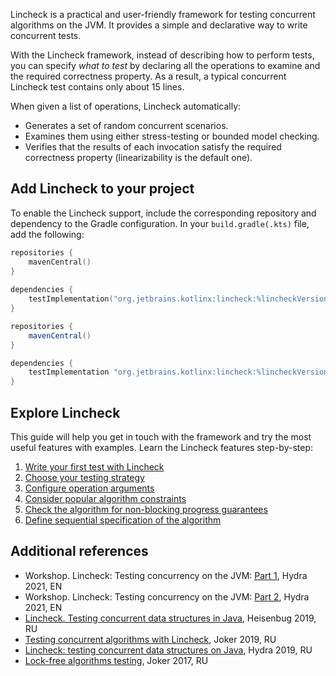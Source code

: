[//]: # (title: Lincheck guide)

Lincheck is a practical and user-friendly framework for testing concurrent algorithms on the JVM. It provides a simple
and declarative way to write concurrent tests.

With the Lincheck framework, instead of describing how to perform tests, you can specify _what to test_ 
by declaring all the operations to examine and the required correctness property. As a result, a typical
concurrent Lincheck test contains only about 15 lines.

When given a list of operations, Lincheck automatically:

* Generates a set of random concurrent scenarios.
* Examines them using either stress-testing or bounded model checking.
* Verifies that the results of each invocation satisfy the required correctness property (linearizability is the default
one).

## Add Lincheck to your project

To enable the Lincheck support, include the corresponding repository and dependency to the Gradle configuration. In your
`build.gradle(.kts)` file, add the following:

<tabs group="build-script">
<tab title="Kotlin" group-key="kotlin">

```kotlin
repositories {
    mavenCentral()
}
 
dependencies {
    testImplementation("org.jetbrains.kotlinx:lincheck:%lincheckVersion%")
}
```

</tab>
<tab title="Groovy" group-key="groovy">

```groovy
repositories {
    mavenCentral()
}

dependencies {
    testImplementation "org.jetbrains.kotlinx:lincheck:%lincheckVersion%"
}
```

</tab>
</tabs>

## Explore Lincheck

This guide will help you get in touch with the framework and try the most useful features with examples. Learn the
Lincheck features step-by-step:

1. [Write your first test with Lincheck](introduction.md)
2. [Choose your testing strategy](testing-strategies.md)
3. [Configure operation arguments](operation-arguments.md)
4. [Consider popular algorithm constraints](constraints.md)
5. [Check the algorithm for non-blocking progress guarantees](progress-guarantees.md)
6. [Define sequential specification of the algorithm](sequential-specification.md)

## Additional references

* Workshop. Lincheck: Testing concurrency on the JVM: [Part 1](https://www.youtube.com/watch?v=YNtUK9GK4pA),
  Hydra 2021, EN
* Workshop. Lincheck: Testing concurrency on the JVM: [Part 2](https://www.youtube.com/watch?v=EW7mkAOErWw),
  Hydra 2021, EN
* [Lincheck. Testing concurrent data structures in Java](https://www.youtube.com/watch?v=YAb7YoEd6mM), Heisenbug 2019,
  RU
* [Testing concurrent algorithms with Lincheck](https://nkoval.com/talks/#lincheck-joker-2019), Joker 2019, RU
* [Lincheck: testing concurrent data structures on Java](https://www.youtube.com/watch?v=hwbpUEGHvvY), Hydra 2019, RU
* [Lock-free algorithms testing](https://www.youtube.com/watch?v=_0_HOnTSS0E&t=1s), Joker 2017, RU